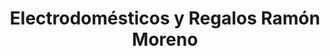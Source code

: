 ---
title: "Electrodomésticos y Regalos Ramón Moreno"
url: /tomelloso/electrodomesticos-y-regalos-ramon-moreno/
shop: electrónica
---